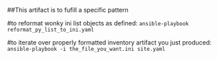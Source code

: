##This artifact is to fufill a specific pattern

#to reformat wonky ini list objects as defined:
`ansible-playbook reformat_py_list_to_ini.yaml`

#to iterate over properly formatted inventory artifact you just produced:
`ansible-playbook -i the_file_you_want.ini site.yaml`
